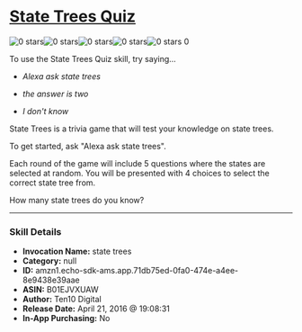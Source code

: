 # [State Trees Quiz](http://alexa.amazon.com/#skills/amzn1.echo-sdk-ams.app.71db75ed-0fa0-474e-a4ee-8e9438e39aae)
![0 stars](../../images/ic_star_border_black_18dp_1x.png)![0 stars](../../images/ic_star_border_black_18dp_1x.png)![0 stars](../../images/ic_star_border_black_18dp_1x.png)![0 stars](../../images/ic_star_border_black_18dp_1x.png)![0 stars](../../images/ic_star_border_black_18dp_1x.png) 0

To use the State Trees Quiz skill, try saying...

* *Alexa ask state trees*

* *the answer is two*

* *I don't know*

State Trees is a trivia game that will test your knowledge on state trees. 

To get started, ask "Alexa ask state trees". 

Each round of the game will include 5 questions where the states are selected at random. You will be presented with 4 choices to select the correct state tree from.

How many state trees do you know?

***

### Skill Details

* **Invocation Name:** state trees
* **Category:** null
* **ID:** amzn1.echo-sdk-ams.app.71db75ed-0fa0-474e-a4ee-8e9438e39aae
* **ASIN:** B01EJVXUAW
* **Author:** Ten10 Digital
* **Release Date:** April 21, 2016 @ 19:08:31
* **In-App Purchasing:** No
